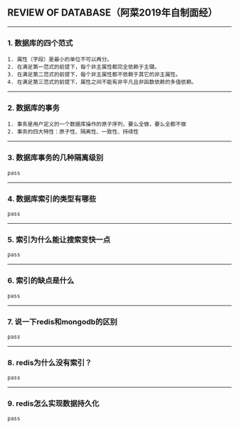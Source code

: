 ## REVIEW OF DATABASE（阿菜2019年自制面经）

------------------
### 1. 数据库的四个范式
    1. 属性（字段）是最小的单位不可以再分。
    2. 在满足第一范式的前提下，每个非主属性都完全依赖于主键。
    3. 在满足第二范式的前提下，每个非主属性都不依赖于其它的非主属性。
    4. 在满足第三范式的前提下，属性之间不能有非平凡且非函数依赖的多值依赖。

------------------
### 2. 数据库的事务
    1. 事务是用户定义的一个数据库操作的原子序列，要么全做，要么全都不做
    2. 事务的四大特性：原子性、隔离性、一致性、持续性

------------------
### 3. 数据库事务的几种隔离级别
    pass

------------------
### 4. 数据库索引的类型有哪些
    pass

------------------
### 5. 索引为什么能让搜索变快一点
    pass

-----------------
### 6. 索引的缺点是什么
    pass

-----------------
### 7. 说一下redis和mongodb的区别
    pass

-----------------
### 8. redis为什么没有索引？
    pass

-----------------
### 9. redis怎么实现数据持久化
    pass
